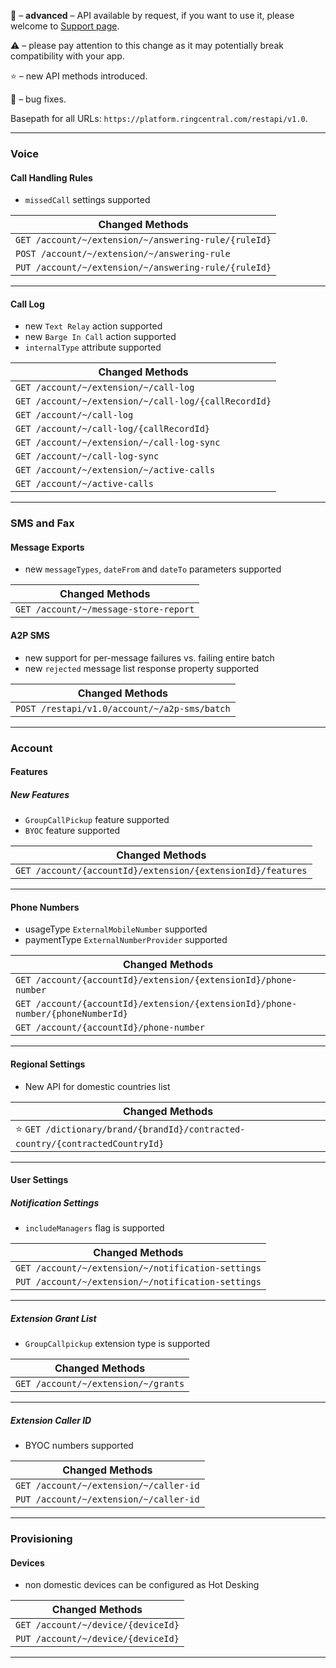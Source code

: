 
🔐 – **advanced** – API available by request, if you want to use it, please welcome to [Support page](https://developers.ringcentral.com/support.html).

⚠️ – please pay attention to this change as it may potentially break compatibility with your app.

⭐️ – new API methods introduced.

🔧 – bug fixes.

Basepath for all URLs: `https://platform.ringcentral.com/restapi/v1.0`.

---

### Voice 

#### Call Handling Rules

* `missedCall` settings supported

|Changed Methods|
|-----------|
| `GET /account/~/extension/~/answering-rule/{ruleId}`|
| `POST /account/~/extension/~/answering-rule`|
| `PUT /account/~/extension/~/answering-rule/{ruleId}`|

---

#### Call Log

* new `Text Relay` action supported
* new `Barge In Call` action supported
* `internalType` attribute supported

|Changed Methods|
|-----------|
| `GET /account/~/extension/~/call-log`|
| `GET /account/~/extension/~/call-log/{callRecordId}`|
| `GET /account/~/call-log`|
| `GET /account/~/call-log/{callRecordId}`|
| `GET /account/~/extension/~/call-log-sync`|
| `GET /account/~/call-log-sync`|
| `GET /account/~/extension/~/active-calls`|
| `GET /account/~/active-calls`|

---

### SMS and Fax

#### Message Exports

* new `messageTypes`, `dateFrom` and `dateTo` parameters supported

|Changed Methods|
|-----------|
| `GET /account/~/message-store-report`|

#### A2P SMS

* new support for per-message failures vs. failing entire batch
* new `rejected` message list response property supported

|Changed Methods|
|-----------|
| `POST /restapi/v1.0/account/~/a2p-sms/batch`|

---

### Account 

#### Features

##### New Features 

* `GroupCallPickup` feature supported
* `BYOC` feature supported

|Changed Methods|
|-----------|
|`GET /account/{accountId}/extension/{extensionId}/features`|

---

#### Phone Numbers 

* usageType `ExternalMobileNumber` supported
* paymentType `ExternalNumberProvider` supported

|Changed Methods|
|-----------|
|`GET /account/{accountId}/extension/{extensionId}/phone-number`|
|`GET /account/{accountId}/extension/{extensionId}/phone-number/{phoneNumberId}`|
|`GET /account/{accountId}/phone-number`|

---

#### Regional Settings

* New API for domestic countries list

|Changed Methods|
|-----------|
|⭐️ `GET /dictionary/brand/{brandId}/contracted-country/{contractedCountryId}`|

---

#### User Settings

##### Notification Settings

* `includeManagers` flag is supported

|Changed Methods|
|-----------|
| `GET /account/~/extension/~/notification-settings`|
| `PUT /account/~/extension/~/notification-settings`|

---

##### Extension Grant List

* `GroupCallpickup` extension type is supported

|Changed Methods|
|-----------|
| `GET /account/~/extension/~/grants`|

---

##### Extension Caller ID

* BYOC numbers supported

|Changed Methods|
|-----------|
| `GET /account/~/extension/~/caller-id`|
| `PUT /account/~/extension/~/caller-id`|


---

### Provisioning

#### Devices

* non domestic devices can be configured as Hot Desking

|Changed Methods|
|-----------|
| `GET /account/~/device/{deviceId}`|
| `PUT /account/~/device/{deviceId}`|

---
